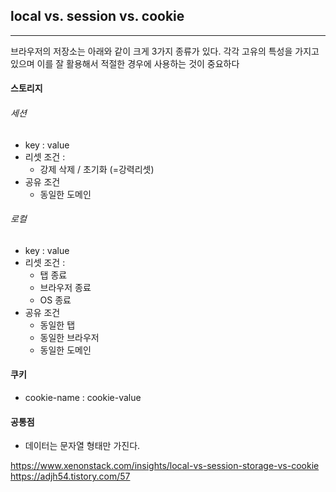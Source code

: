 

## local vs. session vs. cookie
----
브라우저의 저장소는 아래와 같이 크게 3가지 종류가 있다. 각각 고유의 특성을 가지고 있으며 이를 잘 활용해서 적절한 경우에 사용하는 것이 중요하다
#### 스토리지
###### 세션
- key : value
- 리셋 조건 :
	- 강제 삭제 / 초기화 (=강력리셋)
- 공유 조건
	- 동일한 도메인

###### 로컬
- key : value
- 리셋 조건 :
	- 탭 종료
	- 브라우저 종료
	- OS 종료
 - 공유 조건
	 - 동일한 탭
	 - 동일한 브라우저
	 - 동일한 도메인


#### 쿠키
- cookie-name : cookie-value


#### 공통점
- 데이터는 문자열 형태만 가진다.


https://www.xenonstack.com/insights/local-vs-session-storage-vs-cookie
https://adjh54.tistory.com/57